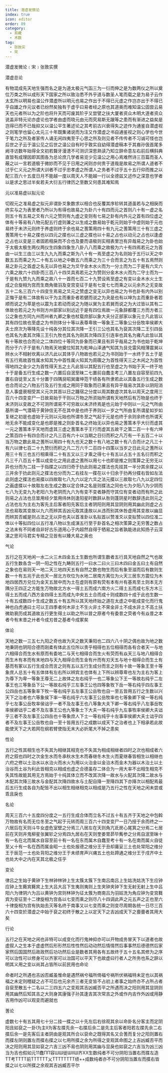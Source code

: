```yaml
---
title: 潜虚发微论
index: true
icon: editor
order: 89
category:
  - 易藏
  - 术数
tag:
  - 张敦实
  - 宋
---
```


潜虚发微论﹝宋﹞张敦实撰  

潜虚总论  

有物混成先天地生强而名之是为道太极元气函三为一衍而伸之是为数两仪之所以奠位万类之所以成形天下国家之所以致治悉不外乎道与数圣人笔而载之是为易子云作太玄所以明易也温公作潜虚所以明元也易之作出于不得已元虚之作岂亦出于不得已乎自雄之作元议者已纷然矣独有于虚乎曰易者经之原也其道奥而难知温公固尝云易天也元者所以为之阶也将升天而可废其阶乎又尝譬之扶大厦者资众木明大道者资众说盖非特元论亦虚论也学者由虚而晓元由元而究易斯无躐等之患而有渐进之益矣是岂得已而不已哉抑又以温公平生著述论之其考前古兴衰得失之迹作为通鉴自潜虚视之则笔学也留心太元三十年既集诸说而为注又作潜虚之书自通鉴视之则心学也今世于笔力之所及者家传人诵无闲四夷至于心思之所及则见者不传传者不习诚可怪也岂后世之子云于温公见之后世之温公自有时乎敦实自幼得潜虚稿本于其裔孙伋首尾多阙寻访数年始得全文初若聱牙漫漶不可测识深思熟读乃知立辞命意左右前后横斜典直皆有成理因即其图各为总论庶几学者易览少见温公之用心焉难然诗三百篇而圣人蔽之以一言若道极于微妙而不见于日用之闲则亦何贵于道哉是故易之所谓人道者不过乎仁义元之所谓大训者不过乎忠孝虚之所谓人之务者不过乎五十五行仰而推之以配三百六十五度日月不能越一度以周天人不能越一行以全德兹又述作之深意也学者以是求之思过半矣若夫大衍五行律历之至数又何患其难知焉  

元以准易虚以拟元论  

切观元之准易虚之拟元非谓卦爻象数求以相合也反覆其序轸转其道虽若与之相戾而终实与之为表里者乃所以为有得也故易之为卦六十有四而元之首则八十有一虚之名则五十有五易之爻有六元之赞则有九虚之变则有七易之卦有内外元之首有四位虚之体有十等易有八物元配五行虚则兼之以生成之数易始于乾元则始于中虚则始于元也易终于未济元则终于养虚则终于余也易之蓍策用四十有九元之蓍策用三十有三虚之蓍策用七十易之揲也以四元之揲也以三虚之揲也以十易之占也以动元之占也以逢虚之占也以变是三者固若相戾而不合也及要而语极则实相表里岂有异哉易之为卦也始于太极太极生两仪两仪生四象四象生八卦八八而乘之故极为六十有四焉若元之为首由一以生三由三以生九九九而乘之斯为八十有一焉至虚之为名则始于五行以天之中数五五而乘之为二十有五以地之中数五六而乘之为三十合而言之为五十有五焉然则易之卦元之首虚之名无以异也易之为爻守金木水火而为一分土而为二于是有六爻六六乘之故六十四卦而三百八十四爻具焉若元之为赞则分金木水火而为二守士而为一于是有九赞九九而乘之故八十一首而七百二十九赞设焉至虚之有变以金木水火土生成之合旋相为宫而生商角徵羽及变宫变征于是有七变七七而乘之以元余齐之无变故五十二名三百六十四变生焉易之爻元之赞虚之变无以异也易之为书也卦有内外以别正悔于是有二体故有以干为主而重卦者若健而说之为夬是也有以坤为主而重卦者若顺而说之为萃是也以震为主若动而说之为随以巽为主若巽而说之为大过皆以其有二体故也若元之为书则方州部家以别远近于是有四位焉故一元象辞都覆三方而方者三公之象也方同九州而州者九卿之象也杖载庶部以象大夫分正部家以象元士凡此皆以其有四位故也至虚之为书则体分十等以表尊卑故一等象王二等象公分岳牧率侯卿大夫士庶次为等降先设十纯各分其位其次降一王引三公也其名为裒其次降二王引四岳也其名为柔其次降三王引九牧也其名为刚其次降四王引连率也其名为雍凡此皆以其有十等故也合而论之二体四位十等同为卦象而已果且有异乎哉易之为书也始于乾坤而分于六子于是有八物焉天地奠位知其为乾坤山泽通气知其为艮兑雷风相薄震巽以辨水火不相射坎离以济凡此以其体乎八物故也若元之为书则始于一水终于五土于是有五行焉故首性属水知其为中首性属火知其为周礥之为首性得天三之木闲之为首性得地四之金少之为首性得天五之土凡此皆以其配五行也至虚之为书始于天一终于地十于是备五行生成之数一六置后自泯至昧二七置前自蠢圭考三八置左自容至前四九置右自徒至乂五十分置于四隅艮昭巽庸坤范干绩各有所隶若此以其备五行生成之数也合而论之八物五行及五行生成之用同于取象而已果且有异乎哉易次其卦以阴阳消息人事盛衰相受其义元次其首以日之躔宿之分度以周其数虚次其名以周天之度用三百六十四变变尸一日故易始于干则以万物之所资始所谓有天地然后有万物是也终于未济则以变故之不可测所谓易不可穷故以未济终焉是也元始于中则以一元之气所由基所谓一气潜萌于黄钟信无不在其中是也终于养则以一岁之气所由复所谓星如岁如复继之初是也虚始于元则以元始也所谓冬至之气起于元是也终于余则余终也所谓天地无余不能成变化是也即是推之则卦首名之终始无以异也易之蓍策本乎大衍而虚其一元之蓍策本乎天地而虚其三虚之蓍策本乎王行而虚其五故干之策二百一十有六坤之策百四十有四合而计之凡三百有六十以当期之日衍而积之凡万有一千五百二十以当万物之数此易之蓍所以用四十有九也天之数十有八地之数十有八合而计之凡三十有六以律七百二十九赞衍而积之凡二万六千二百四十四策以当岁之日此元之蓍所以用三十有三也五行相乘得二十有五又以三才乘之得七十有五以占五十五名衍而积之凡三千八百五十策以成变化之用此虚之蓍所以用七十也即是推之则策算之无穷无以异也分而为二挂一于指揲之以四归奇于扐此则易之揲法也先挂其一半分其余揲之以三并余于扐此则元之揲法也分而为二右挂左一揲在以十归余于扐再分揲右皆如左法此则虚之揲法也易揲以四故取七八九六以定六爻之法元揲以三故取七八九以定四位之画虚揲以十故取左右生成之数以定合体之名是则揲法之同也七为夕阳八为少阴而七八为无变九为老阳六为老阴而九六为有变不变者静而守其位有变者动而有所之此则易之占法也旦筮用经夕筮用纬休则逢阳星时数辞从咎则蓬阴星时数辞违此则元之占法也左为主右为客先主后客者阳先客后主者阴阳则用其显阴则用其幽此则虚之占法也易取其变故以九六而辨其吉凶元取其逢故以从违而别其休咎虚用其变故以幽显而辨其否臧是则占法之无以异也夫以首准卦以名拟首以赞准爻以变拟赞以四位准二体以十等拟四位以五行准八物以生成演五行至于卦首名之相次策算之无穷蓍之数占之法未有不同者自非好古乐道用心于内超然自得于牺易之旨者孰能进此知扬子云深湛之思司马君实专精之见皆有以臻大易之奥也  

气论  

五行之在天地闲一水二火三木四金五土生数也所谓生数者五行具天地自然之气也故五行生数各含一阴一阳之性在九畴则五行一曰水二曰火三曰木四曰金五曰土有自然之象也在易则天一地二天三地四天五有自然之数也物生而后有象至滋而后有数则生数一十有五兆于此也天一居北方坎位为水地二居南方离位为火天三居东方震位为木地四居西方兑位为金天五居中而为土在虚则有原有荧有本有廾有基焉至土则本无方隅分王四正之方能生万物故北方水一得土五而成六南方火二得土五而成七东方木三得土五而成八西方金四得土五而成九中央五土合而成十则成数四十成于此也生数一十有五成数四十生成之数五十有五所以其天地终始之道在太虚之中能成变化而行鬼神也白虎通曰土可以王四季者何木非土不生火非土不荣金非土不成水非土不高土扶微助衰历成其道故五行更生得土以助之所以昔之原者今有委昔之荧者今有焱昔之本者今有末昔之廾者今成刃昔之基者今成冢矣  

体论  

天地之数一三五七九阳之奇也故为天之数天秉阳也二四六八十阴之偶也故为地之数地秉阴也阴阳合德而刚柔有体此五位所以贵乎相得也五位相得而各有合者天一与地六相得合而生水有原而有委地二与天七相得合而生火有荧而有焱天三与地八相得合而生木有本而有末地四与天九相得合而生金有廾而有刃天五与地十相得合而生土有基而有冢以五行生成合而言之则有五以五行生成分而言之则有十故一等象王至十等象庶人总五十有五体体有左右所以辨宾主也体有上下所以辨尊卑也左为主右为客上为尊下为卑一等象王尊无二上故体之左右纯乎一也二等象公下王一等故右纯乎二左事王也三等象岳下公一等故右纯乎三左事王公也四等象牧下岳一等右纯乎四左事王公四岳也五等象率下牧一等右纯乎五左事王公岳牧也自一至五皆用五行之生数以兴天下之治者也六等象侯下率一等右纯乎六左事王公岳牧率也七等象卿下侯一等右纯乎七左事公岳牧率侯诎乎一者不及左事王也八等象大夫下卿一等右纯乎八左事岳牧率侯卿诎乎二者不及左事王公也九等象士下大夫一等右纯乎九左事牧率侯卿大夫诎乎三者不及左事王公四岳也十等象庶人下士一等右纯乎十左事率侯卿大夫士诎乎四者不及左事王公岳牧也自一至十皆用五行之成数以成天下之治者也上下相承若此故能使天下之大若网在纲若臂使指无末大必折尾大不掉之患矣  

性论  

五行之性其相生也不失其为相继其相克也不失其为相成相继者四时之次也相成者六府之叙也四时之次金生水而冬承秋水生木而春继冬木生火而夏继春皆相生以相继也六府之修以土治水以水治火而水火为用以火治金以金治木而金木为器以木治土以土治谷而土谷为利此皆相克以相成也虚之合德虽存二体合为一用大率不出相生相克不失其性故能其用无方焉始于十纯其体立而不改其次降一故水与火配其次降二故水与木配其次降三故水与金配其次降四故水与土配自降一至降四其下亦降次以相配焉最后五行生成各自为配皆不出以相生相继相克以相成是乃五行之性在天地之闲未尝或乖且戾也  

名论  

周天三百六十五度四分度之一五行生成合体而立名不过五十有五齐于天地之中包斡万物故有名而无位冬至之气起于元转而周三百六十四变变尸一日乃授于余而终之一六居后在天则斗牛女虚危室壁之分焉三八居左在天则角亢氐房心尾箕之分焉二七居前在天则井鬼柳星张翼轸之分焉四九居右在天则奎娄胃昴毕觜参之分焉自泯至昧十有一名在北而属水自容至前十有一名在东而属木自蠢至考十有一名在南而属火自徒至乂十有一名在西而属金昭一土也处报德之维分王于丑却庸妥三土也处常阳之维分王于辰范一土也处背阳之维分王于未绩育声兴痡五土也处蹄通之维分王于戌齐中土也处大中之内在天其北极之任乎  

变论  

律吕之生始于黄钟下生林钟林钟上生太簇太簇下生南吕南吕上生姑洗姑洗下生应钟应钟上生蕤宾蕤宾上生大吕大吕下生夷则夷则上生夹钟夹钟下生无射无射上生中吕阳六为律阴六为吕以黄钟为宫则林钟为征太簇为商南吕为羽姑洗为角应钟为变宫蕤宾为变征至十二律旋相为宫各以七变而乘之则尽八十四调此声之元五声之正也至六十律旋相为宫有执始去灭等名终于南事又以七变而乘之则变尽周期各统一日尽三百六十四变於潜虚之中始于裒之初终于散之上以定天下之吉凶成天下之亹亹者其用大矣  

行论  

五行之在天地之闲也非特可以成变化而行鬼神抑亦可以开物成务冒天下以道者也故虚叙人之生本于虚虚然后形形然后性性然后动动然后情情然后事事然后德德然后家家然后国国然后政政然后功功然后业是数者其用各有五故终于五十五名其修为之序可以治性可以修身可以齐家可以治国可以平天下也故虚曰行者人之所务也系之辞以明其义用之变以尚其占皆所以前民用也命论  

命者时之所遇也吉凶否臧虽惟命是遇然祸兮福所倚福兮祸所伏祸福特未定也以其祸福之未定则稽疑之占不可后也元余齐三者无变皆不占初上者事之始终亦不占所占者自裒至散五十二名以二三四五六之变观其吉凶臧否平之所遇而决之阳则用其显阴则用其幽然后知其吉之大则身其康强子孙其逢吉其次常吉之外或作内吉作外凶或用静吉用作凶可以观变而避就也  

蓍论  

虚数七十有五其用七十分二挂一揲之以十先左后右徐观其余以命卦名分客主而定阴阳且如裒之一卦I为主II为客左揲先余一右揲后余二是先主后客者阳若左揲先余二右揲后余一是先客后主者阴由是观其所合以裒命之既得其名又合蓍而复分之阳则置右而揲左阴则置左而揲右揲之以七用所揲之余为所得之变观其命图之上吉凶臧否平而决之阳则用其显如裒之六吉三凶不易也阴则用其幽与显戾也如裒之六吉当为凶三凶当为吉也假如元11蠢ΠΠ容ШШ徙ШIIШ齐XX生数纯者不可分阴阳当置右而揲左造TT考TTTT前TTTTTT乂TTTTTTTT绩++成数纯者亦不可分阴阳当置左而揲右皆揲之以七以所揲之余观其吉凶臧否平尔  
